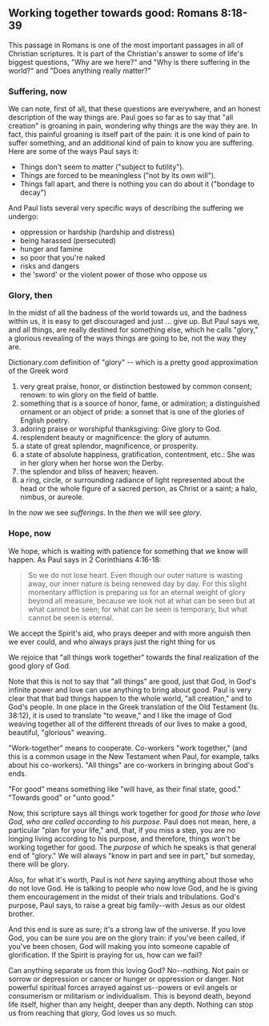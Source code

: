 ## Working together towards good: Romans 8:18-39

This passage in Romans is one of the most important passages in all of Christian scriptures. It is part of the Christian's answer to some of life's biggest questions, "Why are we here?" and "Why is there suffering in the world?" and "Does anything really matter?"

### Suffering, now

We can note, first of all, that these questions are everywhere, and an honest description of the way things are. Paul goes so far as to say that "all creation" is groaning in pain, wondering why things are the way they are. In fact, this painful groaning is itself part of the pain: it is one kind of pain to suffer something, and an additional kind of pain to know you are suffering. Here are some of the ways Paul says it:

* Things don't seem to matter ("subject to futility").
* Things are forced to be meaningless ("not by its own will").
* Things fall apart, and there is nothing you can do about it ("bondage to decay")

And Paul lists several very specific ways of describing the suffering we undergo:

* oppression or hardship (hardship and distress)
* being harassed (persecuted)
* hunger and famine
* so poor that you're naked
* risks and dangers
* the 'sword' or the violent power of those who oppose us  


### Glory, then

In the midst of all the badness of the world towards us, and the badness within us, it is easy to get discouraged and just ... give up. But Paul says we, and all things, are really destined for something else, which he calls "glory," a glorious revealing of the ways things are going to be, not the way they are. 

Dictionary.com definition of "glory" -- which is a pretty good approximation of the Greek word 

1. very great praise, honor, or distinction bestowed by common consent; renown: to win glory on the field of battle.
2. something that is a source of honor, fame, or admiration; a distinguished ornament or an object of pride: a sonnet that is one of the glories of English poetry.
3. adoring praise or worshipful thanksgiving: Give glory to God.
4. resplendent beauty or magnificence: the glory of autumn.
5. a state of great splendor, magnificence, or prosperity.
6. a state of absolute happiness, gratification, contentment, etc.: She was in her glory when her horse won the Derby.
7. the splendor and bliss of heaven; heaven.
8. a ring, circle, or surrounding radiance of light represented about the head or the whole figure of a sacred person, as Christ or a saint; a halo, nimbus, or aureole.

In the *now* we see *sufferings*. In the *then* we will see *glory*. 

### Hope, now 

We hope, which is waiting with patience for something that we know will happen. As Paul says in 2 Corinthians 4:16-18:

> So we do not lose heart. Even though our outer nature is wasting away, our inner nature is being renewed day by day. For this slight momentary affliction is preparing us for an eternal weight of glory beyond all measure, because we look not at what can be seen but at what cannot be seen; for what can be seen is temporary, but what cannot be seen is eternal. 

We accept the Spirit's aid, who prays deeper and with more anguish then we ever could, and who always prays just the right thing for us

We rejoice that "all things work together" towards the final realization of the good glory of God.

Note that this is not to say that "all things" are good, just that God, in God's infinite power and love can use anything to bring about good. Paul is very clear that that bad things happen to the whole world, "all creation," and to God's people. In one place in the Greek translation of the Old Testament (Is. 38:12), it is used to translate "to weave," and I like the image of God weaving together all of the different threads of our lives to make a good, beautiful, "glorious" weaving. 

"Work-together" means to cooperate. Co-workers "work together," (and this is a common usage in the New Testament when Paul, for example, talks about his co-workers). "All things" are co-workers in bringing about God's ends. 

"For good" means something like "will have, as their final state, good." "Towards good" or "unto good." 
 
Now, this scripture says all things work together for good *for those who love God, who are called according to his purpose.* Paul does not mean, here, a particular "plan for your life," and, that, if you miss a step, you are no longing living according to his purpose, and therefore, things won't be working together for good. The *purpose* of which he speaks is that general end of "glory." We will always "know in part and see in part," but someday, there will be glory. 

Also, for what it's worth, Paul is not *here* saying anything about those who do not love God. He is talking to people who now love God, and he is giving them encouragement in the midst of their trials and tribulations. God's purpose, Paul says, to raise a great big family--with Jesus as our oldest brother. 

And this end is sure as sure; it's a strong law of the universe. If you love God, you can be sure you are on the glory train: if you've been called, if you've been chosen, God will making you into someone capable of glorification. If the Spirit is praying for us, how can we fail?

Can anything separate us from this loving God? No--nothing. Not pain or sorrow or depression or cancer or hunger or oppression or danger. Not powerful spiritual forces arrayed against us--powers or evil angels or consumerism or militarism or individualism. This is beyond death, beyond life itself, higher than any height, deeper than any depth. Nothing can stop us from reaching that glory, God loves us so much. 


 
